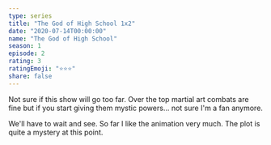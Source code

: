 ```yaml
---
type: series
title: "The God of High School 1x2"
date: "2020-07-14T00:00:00"
name: "The God of High School"
season: 1
episode: 2
rating: 3
ratingEmoji: "⭐️⭐️⭐️"
share: false
---
```


Not sure if this show will go too far. Over the top martial art combats are fine but if you start giving them mystic powers... not sure I'm a fan anymore.

We'll have to wait and see. So far I like the animation very much. The plot is quite a mystery at this point.
